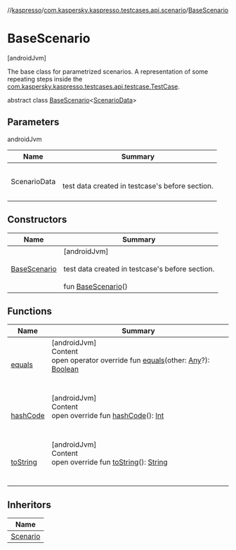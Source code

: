 //[kaspresso](../../index.md)/[com.kaspersky.kaspresso.testcases.api.scenario](../index.md)/[BaseScenario](index.md)



# BaseScenario  
 [androidJvm] 

The base class for parametrized scenarios. A representation of some repeating steps inside the [com.kaspersky.kaspresso.testcases.api.testcase.TestCase](../../com.kaspersky.kaspresso.testcases.api.testcase/-test-case/index.md).

abstract class [BaseScenario](index.md)<[ScenarioData](index.md)>   


## Parameters  
  
androidJvm  
  
|  Name|  Summary| 
|---|---|
| ScenarioData| <br><br>test data created in testcase's before section.<br><br>
  


## Constructors  
  
|  Name|  Summary| 
|---|---|
| [BaseScenario](-base-scenario.md)|  [androidJvm] <br><br>test data created in testcase's before section.<br><br>fun [BaseScenario](-base-scenario.md)()   <br>


## Functions  
  
|  Name|  Summary| 
|---|---|
| [equals](https://kotlinlang.org/api/latest/jvm/stdlib/kotlin/-any/equals.html)| [androidJvm]  <br>Content  <br>open operator override fun [equals](https://kotlinlang.org/api/latest/jvm/stdlib/kotlin/-any/equals.html)(other: [Any](https://kotlinlang.org/api/latest/jvm/stdlib/kotlin/-any/index.html)?): [Boolean](https://kotlinlang.org/api/latest/jvm/stdlib/kotlin/-boolean/index.html)  <br><br><br>
| [hashCode](https://kotlinlang.org/api/latest/jvm/stdlib/kotlin/-any/hash-code.html)| [androidJvm]  <br>Content  <br>open override fun [hashCode](https://kotlinlang.org/api/latest/jvm/stdlib/kotlin/-any/hash-code.html)(): [Int](https://kotlinlang.org/api/latest/jvm/stdlib/kotlin/-int/index.html)  <br><br><br>
| [toString](https://kotlinlang.org/api/latest/jvm/stdlib/kotlin/-any/to-string.html)| [androidJvm]  <br>Content  <br>open override fun [toString](https://kotlinlang.org/api/latest/jvm/stdlib/kotlin/-any/to-string.html)(): [String](https://kotlinlang.org/api/latest/jvm/stdlib/kotlin/-string/index.html)  <br><br><br>


## Inheritors  
  
|  Name| 
|---|
| [Scenario](../-scenario/index.md)

